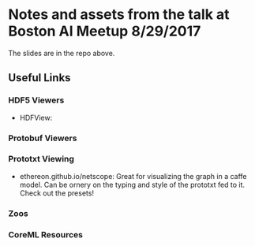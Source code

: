 # Notes and assets from the talk at Boston AI Meetup 8/29/2017
The slides are in the repo above. 
## Useful Links
### HDF5 Viewers
 - HDFView: 
### Protobuf Viewers
### Prototxt Viewing
 - ethereon.github.io/netscope: Great for visualizing the graph in a caffe model. Can be ornery on the typing and style of the prototxt fed to it. Check out the presets!
### Zoos
### CoreML Resources
